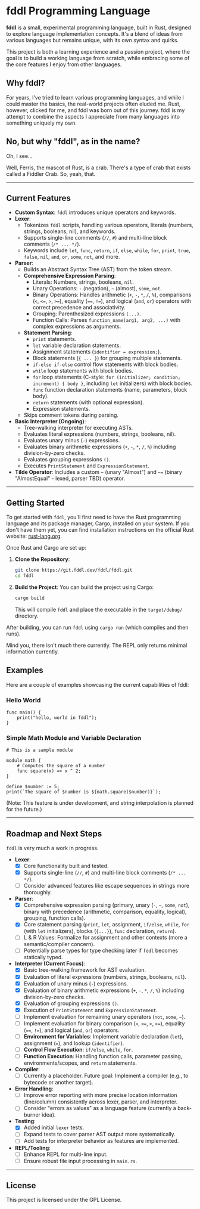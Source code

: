 # fddl Programming Language

**fddl** is a small, experimental programming language, built in Rust, designed to explore language implementation concepts. It's a blend of ideas from various languages but remains unique, with its own syntax and quirks.

This project is both a learning experience and a passion project, where the goal is to build a working language from scratch, while embracing some of the core features I enjoy from other languages.

## Why fddl?

For years, I’ve tried to learn various programming languages, and while I could master the basics, the real-world projects often eluded me. Rust, however, clicked for me, and fddl was born out of this journey. fddl is my attempt to combine the aspects I appreciate from many languages into something uniquely my own.

## No, but why "fddl", as in the name?

Oh, I see...

Well, Ferris, the mascot of Rust, is a crab. There's a type of crab that exists called a Fiddler Crab. So, yeah, that.

---

## Current Features

-   **Custom Syntax**: `fddl` introduces unique operators and keywords.
-   **Lexer**:
    -   Tokenizes `fddl` scripts, handling various operators, literals (numbers, strings, booleans, nil), and keywords.
    -   Supports single-line comments (`//`, `#`) and multi-line block comments (`/* ... */`).
    -   Keywords include `let`, `func`, `return`, `if`, `else`, `while`, `for`, `print`, `true`, `false`, `nil`, `and`, `or`, `some`, `not`, and more.
-   **Parser**:
    -   Builds an Abstract Syntax Tree (AST) from the token stream.
    -   **Comprehensive Expression Parsing**:
        -   Literals: Numbers, strings, booleans, `nil`.
        -   Unary Operations: `-` (negation), `~` (almost), `some`, `not`.
        -   Binary Operations: Handles arithmetic (`+`, `-`, `*`, `/`, `%`), comparisons (`<`, `<=`, `>`, `>=`), equality (`==`, `!=`), and logical (`and`, `or`) operators with correct precedence and associativity.
        -   Grouping: Parenthesized expressions `(...)`.
        -   Function Calls: Parses `function_name(arg1, arg2, ...)` with complex expressions as arguments.
    -   **Statement Parsing**:
        -   `print` statements.
        -   `let` variable declaration statements.
        -   Assignment statements (`identifier = expression;`).
        -   Block statements (`{ ... }`) for grouping multiple statements.
        -   `if-else if-else` control flow statements with block bodies.
        -   `while` loop statements with block bodies.
        -   `for` loop statements (C-style: `for (initializer; condition; increment) { body }`, including `let` initializers) with block bodies.
        -   `func` function declaration statements (name, parameters, block body).
        -   `return` statements (with optional expression).
        -   Expression statements.
    -   Skips comment tokens during parsing.
-   **Basic Interpreter (Ongoing)**:
    -   Tree-walking interpreter for executing ASTs.
    -   Evaluates literal expressions (numbers, strings, booleans, nil).
    -   Evaluates unary minus (`-`) expressions.
    -   Evaluates binary arithmetic expressions (`+`, `-`, `*`, `/`, `%`) including division-by-zero checks.
    -   Evaluates grouping expressions `()`.
    -   Executes `PrintStatement` and `ExpressionStatement`.
-   **Tilde Operator**: Includes a custom `~` (unary "Almost") and `~=` (binary "AlmostEqual" - lexed, parser TBD) operator.

---


## Getting Started

To get started with `fddl`, you'll first need to have the Rust programming language and its package manager, Cargo, installed on your system. If you don't have them yet, you can find installation instructions on the official Rust website: [rust-lang.org](https://www.rust-lang.org/tools/install).

Once Rust and Cargo are set up:

1.  **Clone the Repository**:
    ```sh
    git clone https://git.fddl.dev/fddl/fddl.git
    cd fddl
    ```

2.  **Build the Project**:
    You can build the project using Cargo:
    ```sh
    cargo build
    ```
    This will compile `fddl` and place the executable in the `target/debug/` directory.

After building, you can run `fddl` using `cargo run` (which compiles and then runs).

Mind you, there isn't much there currently. The REPL only returns minimal information currently.

## Examples

Here are a couple of examples showcasing the current capabilities of fddl:

### Hello World

```fddl
func main() {
    print("hello, world in fddl");
}
```

### Simple Math Module and Variable Declaration

```fddl
# This is a sample module

module math {
    # Computes the square of a number
    func square(x) => x ^ 2;
}

define $number := 5;
print(`The square of $number is ${math.square($number)}`);
```

(Note: This feature is under development, and string interpolation is planned for the future.)

---

## Roadmap and Next Steps

`fddl` is very much a work in progress.

-   **Lexer**:
    -   [x] Core functionality built and tested.
    -   [x] Supports single-line (`//`, `#`) and multi-line block comments (`/* ... */`).
    -   [ ] Consider advanced features like escape sequences in strings more thoroughly.
-   **Parser**:
    -   [x] Comprehensive expression parsing (primary, unary (`-`, `~`, `some`, `not`), binary with precedence (arithmetic, comparison, equality, logical), grouping, function calls).
    -   [x] Core statement parsing (`print`, `let`, assignment, `if/else`, `while`, `for` (with `let` initializers), blocks (`{...}`), `func` declaration, `return`).
    -   [ ] L & R Values: Formalize for assignment and other contexts (more a semantic/compiler concern).
    -   [ ] Potentially parse types for type checking later if `fddl` becomes statically typed.
-   **Interpreter (Current Focus)**:
    -   [x] Basic tree-walking framework for AST evaluation.
    -   [x] Evaluation of literal expressions (numbers, strings, booleans, `nil`).
    -   [x] Evaluation of unary minus (`-`) expressions.
    -   [x] Evaluation of binary arithmetic expressions (`+`, `-`, `*`, `/`, `%`) including division-by-zero checks.
    -   [x] Evaluation of grouping expressions `()`.
    -   [x] Execution of `PrintStatement` and `ExpressionStatement`.
    -   [ ] Implement evaluation for remaining unary operators (`not`, `some`, `~`).
    -   [ ] Implement evaluation for binary comparison (`<`, `<=`, `>`, `>=`), equality (`==`, `!=`), and logical (`and`, `or`) operators.
    -   [ ] **Environment for Variables**: Implement variable declaration (`let`), assignment (`=`), and lookup (`identifier`).
    -   [ ] **Control Flow Execution**: `if/else`, `while`, `for`.
    -   [ ] **Function Execution**: Handling function calls, parameter passing, environments/scopes, and `return` statements.
-   **Compiler**:
    -   [ ] Currently a placeholder. Future goal: Implement a compiler (e.g., to bytecode or another target).
-   **Error Handling**:
    -   [ ] Improve error reporting with more precise location information (line/column) consistently across lexer, parser, and interpreter.
    -   [ ] Consider "errors as values" as a language feature (currently a back-burner idea).
-   **Testing**:
    -   [x] Added initial `lexer` tests.
    -   [ ] Expand tests to cover parser AST output more systematically.
    -   [ ] Add tests for interpreter behavior as features are implemented.
-   **REPL/Tooling**:
    -   [ ] Enhance REPL for multi-line input.
    -   [ ] Ensure robust file input processing in `main.rs`.

---

## License

This project is licensed under the GPL License.
